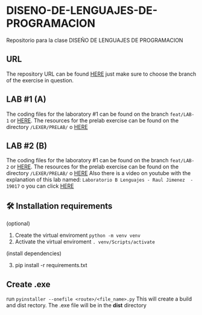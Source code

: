 # DISENO-DE-LENGUAJES-DE-PROGRAMACION

Repositorio para la clase DISEÑO DE LENGUAJES DE PROGRAMACION

## URL

The repository URL can be found [HERE](https://github.com/raulangelj/DISENO-DE-LENGUAJES-DE-PROGRAMACION) just make sure to choose the branch of the exercise in question.

## LAB #1 (A)

The coding files for the laboratory #1 can be found on the branch `feat/LAB-1` or [HERE](https://github.com/raulangelj/DISENO-DE-LENGUAJES-DE-PROGRAMACION/tree/feat/LAB-1). The resources for the prelab exercise can be found on the directory `/LEXER/PRELAB/` o [HERE](https://github.com/raulangelj/DISENO-DE-LENGUAJES-DE-PROGRAMACION/tree/feat/LAB-4/LEXER/PRELAB)

## LAB #2 (B)

The coding files for the laboratory #1 can be found on the branch `feat/LAB-2` or [HERE](https://github.com/raulangelj/DISENO-DE-LENGUAJES-DE-PROGRAMACION/tree/feat/LAB-2). The resources for the prelab exercise can be found on the directory `/LEXER/PRELAB/` o [HERE](https://github.com/raulangelj/DISENO-DE-LENGUAJES-DE-PROGRAMACION/tree/feat/LAB-4/LEXER/PRELAB) Also there is a video on youtube with the explanation of this lab named: `Laboratorio B Lenguajes - Raul Jimenez  - 19017` o you can click [HERE](https://youtu.be/Hp7oPZRJjxs)

## 🛠 Installation requirements

(optional)

1. Create the virtual enviroment `python -m venv venv`
2. Activate the virtual enviroment `. venv/Scripts/activate`

(install dependencies)

3. pip install -r requirements.txt

## Create .exe

run `pyinstaller --onefile <route>/<file_name>.py`
This will create a build and dist rectory. The .exe file will be in the **dist** directory
